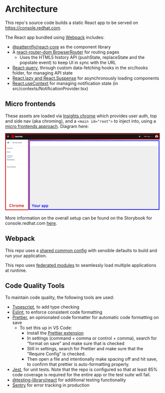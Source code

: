# Architecture

This repo's source code builds a static React app to be served on https://console.redhat.com.

The React app bundled using [Webpack](https://webpack.js.org) includes:

- [@patternfly/react-core](https://github.com/patternfly/patternfly-react) as the component library
- A [react-router-dom BrowserRouter](https://reacttraining.com/react-router/web/api/BrowserRouter) for routing pages
  - Uses the HTML5 history API (pushState, replaceState and the popstate event) to keep UI in sync with the URL
- [React-query](https://react-query.tanstack.com/), through custom data-fetching hooks in the src/hooks folder, for managing API state
- [React.lazy and React.Suspense](https://reactjs.org/docs/code-splitting.html#reactlazy) for asynchronously loading components
- [React.useContext](https://reactjs.org/docs/hooks-reference.html#usecontext) for managing notification state (in src/contexts/NotificationProvider.tsx)

## Micro frontends

These assets are loaded via [Insights chrome](https://github.com/RedHatInsights/insights-chrome) which provides user auth, top and side nav (aka chroming), and a `<main id="root">` to inject into, using a [micro frontends approach](https://martinfowler.com/articles/micro-frontends.html). Diagram here:

![Console dot architecture diagram](https://github.com/RedHatInsights/insights-frontend-storybook/blob/master/src/docs/welcome/img/chrome.png?raw=true)

More information on the overall setup can be found on the Storybook for console.redhat.com [here](https://console.redhat.com/docs/storybook?path=/story/welcome--getting-started).

## Webpack

This repo uses a [shared common config](https://www.npmjs.com/package/@redhat-cloud-services/frontend-components-config) with sensible defaults to build and run your application.

This repo uses [federated modules](https://webpack.js.org/concepts/module-federation/) to seamlessly load multiple applications at runtime.

## Code Quality Tools

To maintain code quality, the following tools are used:

- [Typescript](https://www.typescriptlang.org/), to add type checking
- [Eslint](https://eslint.org/), to enforce consistent code formatting
- [Prettier](https://prettier.io/docs/en/install.html), an opinionated code formatter for automatic code formatting on save
  - To set this up in VS Code:
    - Install the [Prettier extension](https://marketplace.visualstudio.com/items?itemName=esbenp.prettier-vscode)
    - In settings (command + comma or control + comma), search for "format on save" and make sure that is checked
    - Still in settings, search for Prettier and make sure that the "Require Config" is checked.
    - Then open a file and intentionally make spacing off and hit save, to confirm that prettier is auto-formatting properly.
- [Jest](https://jestjs.io/), for unit tests. Note that the repo is configured so that at least 85% code coverage is required for the entire app or the test suite will fail.
- [@testing-library/react](https://testing-library.com/docs/) for additional testing functionality
- [Sentry](https://docs.sentry.io/platforms/javascript/) for error tracking in production
